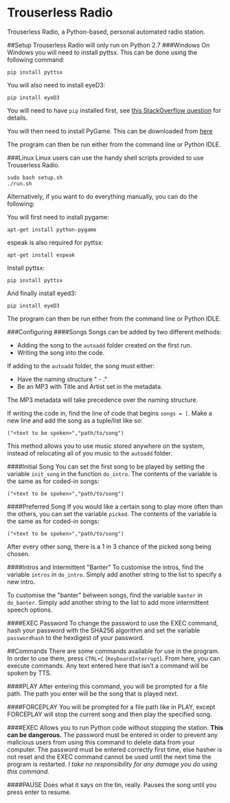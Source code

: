 # Trouserless Radio
Trouserless Radio, a Python-based, personal automated radio station.

##Setup
Trouserless Radio will only run on Python 2.7
###Windows
On Windows you will need to install pyttsx. This can be done using the following command:
```
pip install pyttsx
```
You will also need to install eyeD3:
```
pip install eyeD3
```
You will need to have `pip` installed first, see [this StackOverflow question](http://stackoverflow.com/questions/1449494/how-do-i-install-python-packages-on-windows) for details.

You will then need to install PyGame. This can be downloaded from [here](http://www.pygame.org/download.shtml)

The program can then be run either from the command line or Python IDLE.

###Linux
Linux users can use the handy shell scripts provided to use Trouserless Radio.
```
sudo bash setup.sh
./run.sh
```

Alternatively, if you want to do everything manually, you can do the following:

You will first need to install pygame:
```
apt-get install python-pygame
```

espeak is also required for pyttsx:
```
apt-get install espeak
```

Install pyttsx:
```
pip install pyttsx
```

And finally install eyed3:
```
pip install eyeD3
```

The program can then be run either from the command line or Python IDLE. 

###Configuring
####Songs
Songs can be added by two different methods:
* Adding the song to the `autoadd` folder created on the first run.
* Writing the song into the code.

If adding to the `autoadd` folder, the song must either:
- Have the naming structure "<song name> - <artist>.<ext>"
- Be an MP3 with Title and Artist set in the metadata.

The MP3 metadata will take precedence over the naming structure.

If writing the code in, find the line of code that begins `songs = [`. Make a new line and add the song as a tuple/list like so:
```
("<text to be spoken>","path/to/song")
```

This method allows you to use music stored anywhere on the system, instead of relocating all of you music to the `autoadd` folder.

####Initial Song
You can set the first song to be played by setting the variable `init_song` in the function `do_intro`. The contents of the variable is the same as for coded-in songs:
```
("<text to be spoken>","path/to/song")
```

####Preferred Song
If you would like a certain song to play more often than the others, you can set the variable `picked`. The contents of the variable is the same as for coded-in songs:
```
("<text to be spoken>","path/to/song")
```
After every other song, there is a 1 in 3 chance of the picked song being chosen.

####Intros and Intermittent "Banter"
To customise the intros, find the variable `intros` in `do_intro`. Simply add another string to the list to specify a new intro.

To customise the "banter" between songs, find the variable `banter` in `do_banter`. Simply add another string to the list to add more intermittent speech options.

####EXEC Password
To change the password to use the EXEC command, hash your password with the SHA256 algorithm and set the variable `passwordhash` to the hexdigest of your password.

##Commands
There are some commands available for use in the program. In order to use them, press `CTRL+C` (`KeyboardInterrupt`). From here, you can execute commands. Any text entered here that isn't a command will be spoken by TTS.

####PLAY
After entering this command, you will be prompted for a file path. The path you enter will be the song that is played next.

####FORCEPLAY
You will be prompted for a file path like in PLAY, except FORCEPLAY will stop the current song and then play the specified song.

####EXEC
Allows you to run Python code without stopping the station. **This can be dangerous.** The password must be entered in order to prevent any malicious users from using this command to delete data from your computer. The password must be entered correctly first time, else hasher is not reset and the EXEC command cannot be used until the next time the program is restarted. *I take no responsibility for any damage you do using this command.*

####PAUSE
Does what it says on the tin, really. Pauses the song until you press enter to resume.